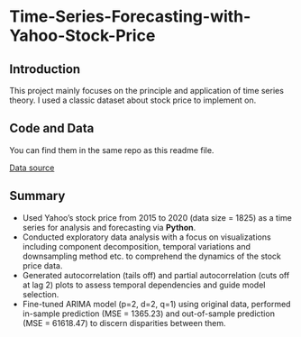 # Time-Series-Forecasting-with-Yahoo-Stock-Price

## Introduction
This project mainly focuses on the principle and application of time series theory. I used a classic dataset about stock price to implement on. 

## Code and Data
You can find them in the same repo as this readme file.

[Data source](https://finance.yahoo.com/)

## Summary
- Used Yahoo’s stock price from 2015 to 2020 (data size = 1825) as a time series for analysis and forecasting via **Python**.
- Conducted exploratory data analysis with a focus on visualizations including component decomposition, temporal variations and downsampling method etc. to comprehend the dynamics of the stock price data.
- Generated autocorrelation (tails off) and partial autocorrelation (cuts off at lag 2) plots to assess temporal dependencies and guide model selection.
- Fine-tuned ARIMA model (p=2, d=2, q=1) using original data, performed in-sample prediction (MSE = 1365.23) and
out-of-sample prediction (MSE = 61618.47) to discern disparities between them.
